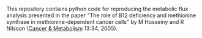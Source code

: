 This repository contains python code for reproducing the metabolic flux analysis presented in the paper "The role of B12 deficiency and methionine synthase in methionine-dependent cancer cells" by M Husseiny and R Nilsson ([Cancer & Metabolism](https://cancerandmetabolism.biomedcentral.com/articles/10.1186/s40170-025-00405-29) 13:34, 2005).

